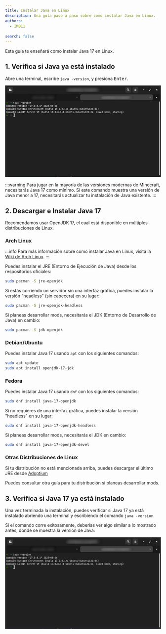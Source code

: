 ```yaml
---
title: Instalar Java en Linux
description: Una guía paso a paso sobre como instalar Java en Linux.
authors:
  - IMB11

search: false
---
```


Esta guía te enseñará como instalar Java 17 en Linux.

## 1. Verifica si Java ya está instalado

Abre una terminal, escribe `java -version`, y presiona <kbd>Enter</kbd>.

![Terminal con el comando "java -version" escrito](/assets/players/installing-java/linux-java-version.png)

:::warning
Para jugar en la mayoría de las versiones modernas de Minecraft, necesitarás Java 17 como mínimo. Si este comando muestra una versión de Java menor a 17, necesitarás actualizar tu instalación de Java existente.
:::

## 2. Descargar e Instalar Java 17

Recomendamos usar OpenJDK 17, el cual está disponible en múltiples distribuciones de Linux.

### Arch Linux

:::info
Para más información sobre como instalar Java en Linux, visita la [Wiki de Arch Linux](https://wiki.archlinux.org/title/Java).
:::

Puedes instalar el JRE (Entorno de Ejecución de Java) desde los respositorios oficiales:

```sh
sudo pacman -S jre-openjdk
```

Si estás corriendo un servidor sin una interfaz gráfica, puedes instalar la versión "headless" (sin cabecera) en su lugar:

```sh
sudo pacman -S jre-openjdk-headless
```

Si planeas desarrollar mods, necesitarás el JDK (Entorno de Desarrollo de Java) en cambio:

```sh
sudo pacman -S jdk-openjdk
```

### Debian/Ubuntu

Puedes instalar Java 17 usando `apt` con los siguientes comandos:

```sh
sudo apt update
sudo apt install openjdk-17-jdk
```

### Fedora

Puedes instalar Java 17 usando `dnf` con los siguientes comandos:

```sh
sudo dnf install java-17-openjdk
```

Si no requieres de una interfaz gráfica, puedes instalar la versión "headless" en su lugar:

```sh
sudo dnf install java-17-openjdk-headless
```

Si planeas desarrollar mods, necesitarás el JDK en cambio:

```sh
sudo dnf install java-17-openjdk-devel
```

### Otras Distribuciones de Linux

Si tu distribución no está mencionada arriba, puedes descargar el último JRE desde [Adoptium](https://adoptium.net/temurin/)

Puedes consultar otra guía para tu distribución si planeas desarrollar mods.

## 3. Verifica si Java 17 ya está instalado

Una vez terminada la instalación, puedes verificar si Java 17 ya está instalado abriendo una terminal y escribiendo el comando `java -version`.

Si el comando corre exitosamente, deberías ver algo similar a lo mostrado antes, donde se muestra la versión de Java:

![Terminal con el comando "java -version" escrito](/assets/players/installing-java/linux-java-version.png)
